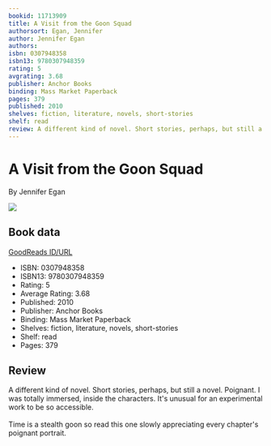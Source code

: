 ```yaml
---
bookid: 11713909
title: A Visit from the Goon Squad
authorsort: Egan, Jennifer
author: Jennifer Egan
authors: 
isbn: 0307948358
isbn13: 9780307948359
rating: 5
avgrating: 3.68
publisher: Anchor Books
binding: Mass Market Paperback
pages: 379
published: 2010
shelves: fiction, literature, novels, short-stories
shelf: read
review: A different kind of novel. Short stories, perhaps, but still a novel. Poignant. I was totally immersed, inside the characters. It's unusual for an experimental work to be so accessible.<br/><br/>Time is a stealth goon so read this one slowly appreciating every chapter's poignant portrait.
---
```


# A Visit from the Goon Squad

By Jennifer Egan

![](https://i.gr-assets.com/images/S/compressed.photo.goodreads.com/books/1327858274l/11713909.jpg)

## Book data

[GoodReads ID/URL](https://www.goodreads.com/book/show/11713909)

- ISBN: 0307948358
- ISBN13: 9780307948359
- Rating: 5
- Average Rating: 3.68
- Published: 2010
- Publisher: Anchor Books
- Binding: Mass Market Paperback
- Shelves: fiction, literature, novels, short-stories
- Shelf: read
- Pages: 379

## Review

A different kind of novel. Short stories, perhaps, but still a novel. Poignant. I was totally immersed, inside the characters. It's unusual for an experimental work to be so accessible.<br/><br/>Time is a stealth goon so read this one slowly appreciating every chapter's poignant portrait.

